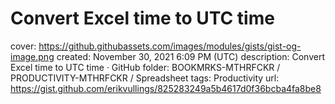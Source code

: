 # Convert Excel time to UTC time

cover: https://github.githubassets.com/images/modules/gists/gist-og-image.png
created: November 30, 2021 6:09 PM (UTC)
description: Convert Excel time to UTC time · GitHub
folder: BOOKMRKS-MTHRFCKR / PRODUCTIVITY-MTHRFCKR / Spreadsheet
tags: Productivity
url: https://gist.github.com/erikvullings/825283249a5b4617d0f36bcba4fa8be8